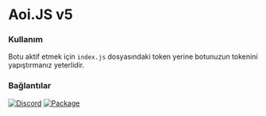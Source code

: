 # Aoi.JS v5

### Kullanım
Botu aktif etmek için `index.js` dosyasındaki token yerine botunuzun tokenini yapıştırmanız yeterlidir.
### Bağlantılar
[![Discord](https://img.shields.io/discord/977952292538048562?color=5865F2&label=Discord&style=for-the-badge)](https://discord.gg/2fqm7329mj) [![Package](https://img.shields.io/badge/Aoi.js-5.1.2-green?style=for-the-badge)](https://www.npmjs.com/package/aoi.js)
